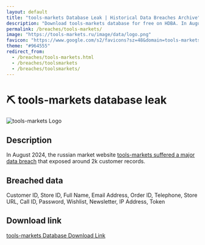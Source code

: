 ```yaml
---
layout: default
title: "tools-markets Database Leak | Historical Data Breaches Archive"
description: "Download tools-markets database for free on HDBA. In August 2024, the russian market website tools-markets suffered a major data breach that exposed around 2k customer records."
permalink: /breaches/tools-markets/
image: "https://tools-markets.ru/image/data/logo.png"
favicon: "https://www.google.com/s2/favicons?sz=48&domain=tools-markets.ru"
theme: "#964555"
redirect_from:
  - /breaches/tools-markets.html
  - /breaches/toolsmarkets
  - /breaches/toolsmarkets/
---
```


# ⛏️ tools-markets database leak

![tools-markets Logo](https://tools-markets.ru/image/data/logo.png)

## Description

In August 2024, the russian market website <a href="https://redirect.trace.rip/?url=https://darkwebinformer.com/anonmoose-allegedly-leaked-toolsmarkets-database/" target="_blank" rel="noopener">tools-markets suffered a major data breach</a> that exposed around 2k customer records.

## Breached data

Customer ID, Store ID, Full Name, Email Address, Order ID, Telephone, Store URL, Call ID, Password, Wishlist, Newsletter, IP Address, Token

## Download link

[tools-markets Database Download Link](https://redirect.trace.rip/?url=https://buzzheavier.com/cuk7jj9y3iya)